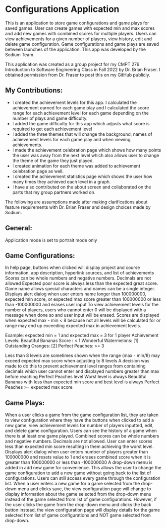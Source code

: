 # Configurations Application

This is an application to store game configurations and game plays for saved games.
User can create games with expected min and max scores and add new games with combined scores for multiple players.
Users can view achievements for a given number of players, view history, edit and delete game configuration.
Game configurations and game plays are saved between launches of the application.
This app was developed by the Sodium Team.

This application was created as a group project for my CMPT 276 Introduction to Software Engineering Class in Fall 2022 by Dr. Brian Fraser. I obtained permission from Dr. Fraser to post this on my GitHub publicly.

## My Contributions: 
- I created the achievement levels for this app. I calculated the achievement earned for each game play and I calculated the score range for each achievement level for each game depending on the number of plays and game difficulty. 
- I added the game difficulty for this app which adjusts what score is required to get each achievement level
- I added the three themes that will change the background, names of achievement levels for each game play and when viewing achievements. 
- I made the achievement celebration page which shows how many points the user was away from the next level which also allows user to change the theme of the game they just played.
- I created animation for each theme was added to achievement celebration page as well. 
- I created the achievement statistics page which shows the user how many times they achieved each level in a graph.
- I have also contributed on the about screen and collaborated on the parts that my group partners worked on.  


The following are assumptions made after making clarifications about feature requirements with
Dr. Brian Fraser and design choices made by Sodium.

## General:
Application mode is set to portrait mode only

## Game Configurations:
In help page, buttons when clicked will display project and course information, app description,
hyperlink sources, and list of achievements
Scores can be whole numbers and negative numbers. Decimals are not allowed
Expected poor score is always less than the expected great score.
Game name allows special characters and names can be a single integer.
Displays alert dialog when user enters name longer than 100000000, expected min score,
or expected max score greater than 100000000 or less than -100000000 and erases user input
To view achievement levels for the number of players, users who cannot enter 0 will be displayed
with a message when done so and user input will be erased.
Scores are displayed when expected max - min < 8 because not all levels will be calculated for
or range may end up exceeding expected max in achievement levels.

Example: expected min = 1 and expected max = 3 for 1 player
Achievement Levels:
Beautiful Bananas Score : < 1
Wonderful Watermelons: [1]
Outstanding Oranges: [2]
Perfect Peaches: >=  3

Less than 8 levels are sometimes shown when the range (max - min/8) may exceed expected max
score when adjusting to 8 levels
A decision was made to do this to prevent achievement level ranges from containing decimals
which user cannot enter and displayed numbers greater than max before reaching Perfect Peaches level
Worst level is always Beautiful Bananas with less than expected min score and best level is always
Perfect Peaches >= expected max score

## Game Plays:
When a user clicks a game from the game configuration list, they are taken to view configuration
where they have the buttons when clicked to add a new game, view achievement levels for number of
players inputted, edit, and delete game configuration. Users can see the history of a game when
there is at least one game played.
Combined scores can be whole numbers and negative numbers. Decimals are not allowed.
User can enter scores less than expected min score resulting in them achieving the worst level.
Displays alert dialog when user enters number of players greater than 100000000 and resets value
to 1 and erases combined score when it is greater than 100000000 or less than -100000000
A drop-down menu is added in add new game for convenience. This allows the user to change the game
configuration to add a new game without going back to the list of configurations. Users can still
access every game through the configuration list.
When a user enters a new game for a game selected from the drop-down menu and clicks save, the view
configuration page will change to display information about the game selected from the drop-down menu
instead of the game selected from list of game configurations.
However, if the user clicks the game from the drop-down menu and clicks the back button instead, the
view configuration page will display details for the game selected from list of game configurations
and NOT game selected from drop-down.
